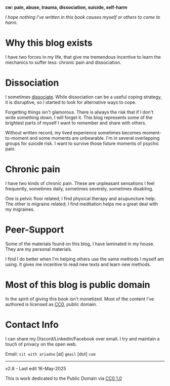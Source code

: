 ﻿**cw: pain, abuse, trauma, dissociation, suicide, self-harm**

*I hope nothing I've written in this book causes myself or others to come to harm.*

# Why this blog exists

I have two forces in my life, that give me tremendous incentive to learn the mechanics to suffer less: chronic pain and dissociation.

# Dissociation 

I sometimes [dissociate](https://www.isst-d.org/resources/dissociation-faqs/). While dissociation can be a useful coping strategy, it is disruptive, so I started to look for alternative ways to cope.

Forgetting things isn't glamorous. There is always the risk that if I don't write something down, I will forget it. This blog represents some of the brightest parts of myself I want to remember and share with others.

Without written record, my lived experience sometimes becomes moment-to-moment and some moments are unbearable. I'm in several overlapping groups for suicide risk. I want to survive those future moments of psychic pain. 

# Chronic pain

I have two kinds of chronic pain. These are unpleasant sensations I feel frequently, sometimes daily, sometimes severely, sometimes disabling.

One is pelvic floor related; I find physical therapy and acupuncture help.
The other is migraine related; I find meditation helps me a great deal with my migraines.

# Peer-Support

Some of the materials found on this blog, I have laminated in my house. They are my personal materials.

I find I do better when I'm helping others use the same methods I myself am using. It gives me incentive to read new texts and learn new methods.

# Most of this blog is public domain

In the spirit of giving this book isn't monetized. Most of the content I've authored is licensed as [CC0](https://creativecommons.org/publicdomain/zero/1.0/), public domain.

# Contact Info

I can share my Discord/Linkedin/Facebook over email. I try and maintain a touch of privacy on the open web.

Email: `sit with ariadne` [at] `gmail` [dot] `com`

-----

v2.8 - Last edit 16-May-2025

This is work dedicated to the Public Domain via [CC0 1.0](https://creativecommons.org/publicdomain/zero/1.0/)



